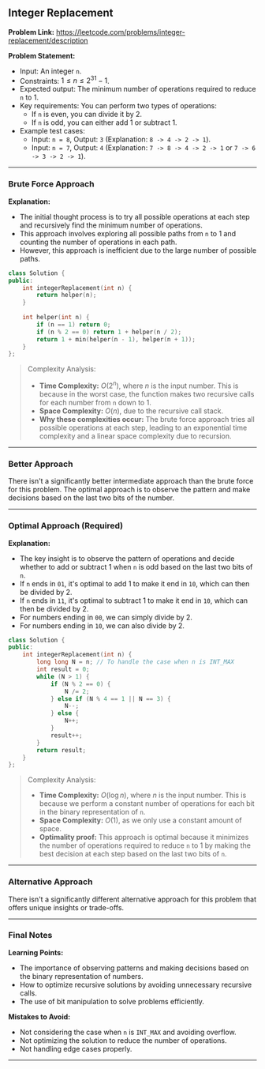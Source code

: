 ## Integer Replacement
**Problem Link:** https://leetcode.com/problems/integer-replacement/description

**Problem Statement:**
- Input: An integer `n`.
- Constraints: $1 \leq n \leq 2^{31} - 1$.
- Expected output: The minimum number of operations required to reduce `n` to 1.
- Key requirements: You can perform two types of operations:
  - If `n` is even, you can divide it by 2.
  - If `n` is odd, you can either add 1 or subtract 1.
- Example test cases:
  - Input: `n = 8`, Output: `3` (Explanation: `8 -> 4 -> 2 -> 1`).
  - Input: `n = 7`, Output: `4` (Explanation: `7 -> 8 -> 4 -> 2 -> 1` or `7 -> 6 -> 3 -> 2 -> 1`).

---

### Brute Force Approach

**Explanation:**
- The initial thought process is to try all possible operations at each step and recursively find the minimum number of operations.
- This approach involves exploring all possible paths from `n` to 1 and counting the number of operations in each path.
- However, this approach is inefficient due to the large number of possible paths.

```cpp
class Solution {
public:
    int integerReplacement(int n) {
        return helper(n);
    }
    
    int helper(int n) {
        if (n == 1) return 0;
        if (n % 2 == 0) return 1 + helper(n / 2);
        return 1 + min(helper(n - 1), helper(n + 1));
    }
};
```

> Complexity Analysis:
> - **Time Complexity:** $O(2^n)$, where $n$ is the input number. This is because in the worst case, the function makes two recursive calls for each number from `n` down to 1.
> - **Space Complexity:** $O(n)$, due to the recursive call stack.
> - **Why these complexities occur:** The brute force approach tries all possible operations at each step, leading to an exponential time complexity and a linear space complexity due to recursion.

---

### Better Approach

There isn't a significantly better intermediate approach than the brute force for this problem. The optimal approach is to observe the pattern and make decisions based on the last two bits of the number.

---

### Optimal Approach (Required)

**Explanation:**
- The key insight is to observe the pattern of operations and decide whether to add or subtract 1 when `n` is odd based on the last two bits of `n`.
- If `n` ends in `01`, it's optimal to add 1 to make it end in `10`, which can then be divided by 2.
- If `n` ends in `11`, it's optimal to subtract 1 to make it end in `10`, which can then be divided by 2.
- For numbers ending in `00`, we can simply divide by 2.
- For numbers ending in `10`, we can also divide by 2.

```cpp
class Solution {
public:
    int integerReplacement(int n) {
        long long N = n; // To handle the case when n is INT_MAX
        int result = 0;
        while (N > 1) {
            if (N % 2 == 0) {
                N /= 2;
            } else if (N % 4 == 1 || N == 3) {
                N--;
            } else {
                N++;
            }
            result++;
        }
        return result;
    }
};
```

> Complexity Analysis:
> - **Time Complexity:** $O(\log n)$, where $n$ is the input number. This is because we perform a constant number of operations for each bit in the binary representation of `n`.
> - **Space Complexity:** $O(1)$, as we only use a constant amount of space.
> - **Optimality proof:** This approach is optimal because it minimizes the number of operations required to reduce `n` to 1 by making the best decision at each step based on the last two bits of `n`.

---

### Alternative Approach

There isn't a significantly different alternative approach for this problem that offers unique insights or trade-offs.

---

### Final Notes

**Learning Points:**
- The importance of observing patterns and making decisions based on the binary representation of numbers.
- How to optimize recursive solutions by avoiding unnecessary recursive calls.
- The use of bit manipulation to solve problems efficiently.

**Mistakes to Avoid:**
- Not considering the case when `n` is `INT_MAX` and avoiding overflow.
- Not optimizing the solution to reduce the number of operations.
- Not handling edge cases properly.

---